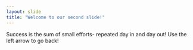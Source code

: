 ```yaml
---
layout: slide
title: "Welcome to our second slide!"
---
```

Success is the sum of small efforts- repeated day in and day out!
Use the left arrow to go back!
